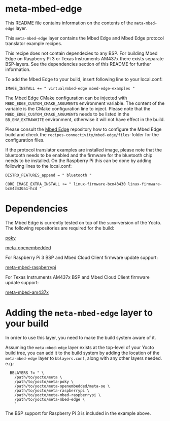 # meta-mbed-edge

This README file contains information on the contents of the `meta-mbed-edge` layer.

This `meta-mbed-edge` layer contains the Mbed Edge and Mbed Edge protocol translator example recipes.

This recipe does not contain dependecies to any BSP. For building Mbed Edge
on Raspberry Pi 3 or Texas Instruments AM437x there exists separate BSP-layers.
See the dependencies section of this README for further information.

To add the Mbed Edge to your build, insert following line to your local.conf:

`IMAGE_INSTALL += " virtual/mbed-edge mbed-edge-examples "`

The Mbed Edge CMake configuration can be injected with `MBED_EDGE_CUSTOM_CMAKE_ARGUMENTS`
environment variable. The content of the variable is the CMake configuration line
to inject. Please note that the `MBED_EDGE_CUSTOM_CMAKE_ARGUMENTS` needs to be listed in the `BB_ENV_EXTRAWHITE` environment, otherwise it will not have effect in the build.

Please consult the [Mbed Edge](https://github.com/ARMmbed/mbed-edge) repository
how to configure the Mbed Edge build and check the `recipes-connectivity/mbed-edge/files`-folder
for the configuration files.

If the protocol translator examples are installed image, please note that the bluetooth
needs to be enabled and the firmware for the bluetooth chip needs to be installed. On the Raspberry Pi this
can be done by adding following lines to the local.conf:

```
DISTRO_FEATURES_append = " bluetooth "

CORE_IMAGE_EXTRA_INSTALL += " linux-firmware-bcm43430 linux-firmware-bcm43430a1-hcd "
```

# Dependencies

The Mbed Edge is currently tested on top of the `sumo`-version of the
Yocto. The following repositories are required for the build:

[poky](https://git.yoctoproject.org/cgit/cgit.cgi/poky/)

[meta-openembedded](http://cgit.openembedded.org/meta-openembedded/)

For Raspberry Pi 3 BSP and Mbed Cloud Client firmware update support:

[meta-mbed-raspberrypi](https://github.com/ARMmbed/meta-mbed-raspberrypi/)

For Texas Instruments AM437x BSP and Mbed Cloud Client firmware update support:

[meta-mbed-am437x](https://github.com/ARMmbed/meta-mbed-am437x/)

# Adding the `meta-mbed-edge` layer to your build

In order to use this layer, you need to make the build system aware of
it.

Assuming the `meta-mbed-edge` layer exists at the top-level of your
Yocto build tree, you can add it to the build system by adding the
location of the `meta-mbed-edge` layer to `bblayers.conf`, along with any
other layers needed. e.g.:

```
  BBLAYERS ?= " \
    /path/to/yocto/meta \
    /path/to/yocto/meta-poky \
    /path/to/yocto/meta-openembedded/meta-oe \
    /path/to/yocto/meta-raspberrypi \
    /path/to/yocto/meta-mbed-raspberrypi \
    /path/to/yocto/meta-mbed-edge \
    "
```

The BSP support for Raspberry Pi 3 is included in the example above.
